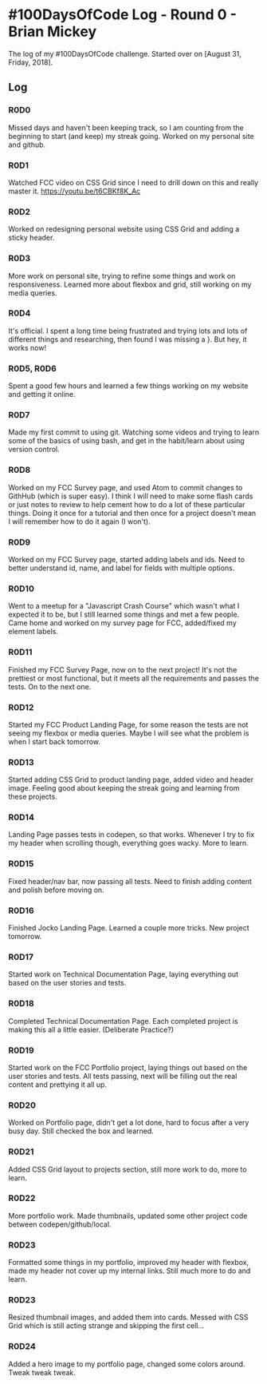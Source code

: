 # #100DaysOfCode Log - Round 0 - Brian Mickey

The log of my #100DaysOfCode challenge. Started over on [August 31, Friday, 2018].

## Log

### R0D0 
Missed days and haven't been keeping track, so I am counting from the beginning to start (and keep) my streak going. Worked on my personal site and github.

### R0D1
Watched FCC video on CSS Grid since I need to drill down on this and really master it. https://youtu.be/t6CBKf8K_Ac

### R0D2
Worked on redesigning personal website using CSS Grid and adding a sticky header. 

### R0D3
More work on personal site, trying to refine some things and work on responsiveness. Learned more about flexbox and grid, still working on my media queries.

### R0D4
It's official. I spent a long time being frustrated and trying lots and lots of different things and researching, then found I was missing a }. But hey, it works now!

### R0D5, R0D6
Spent a good few hours and learned a few things working on my website and getting it online. 

### R0D7
Made my first commit to using git. Watching some videos and trying to learn some of the basics of using bash, and get in the habit/learn about using version control.

### R0D8
Worked on my FCC Survey page, and used Atom to commit changes to GithHub (which is super easy). I think I will need to make some flash cards or just notes to review to help cement how to do a lot of these particular things. Doing it once for a tutorial and then once for a project doesn't mean I will remember how to do it again (I won't).

### R0D9
Worked on my FCC Survey page, started adding labels and ids. Need to better understand id, name, and label for fields with multiple options.

### R0D10
Went to a meetup for a "Javascript Crash Course" which wasn't what I expected it to be, but I still learned some things and met a few people. Came home and worked on my survey page for FCC, added/fixed my element labels.

### R0D11
Finished my FCC Survey Page, now on to the next project! It's not the prettiest or most functional, but it meets all the requirements and passes the tests. On to the next one.

### R0D12
Started my FCC Product Landing Page, for some reason the tests are not seeing my flexbox or media queries. Maybe I will see what the problem is when I start back tomorrow.

### R0D13
Started adding CSS Grid to product landing page, added video and header image. Feeling good about keeping the streak going and learning from these projects. 

### R0D14
Landing Page passes tests in codepen, so that works. Whenever I try to fix my header when scrolling though, everything goes wacky. More to learn.

### R0D15
Fixed header/nav bar, now passing all tests. Need to finish adding content and polish before moving on.

### R0D16
Finished Jocko Landing Page. Learned a couple more tricks. New project tomorrow.

### R0D17
Started work on Technical Documentation Page, laying everything out based on the user stories and tests.

### R0D18
Completed Technical Documentation Page. Each completed project is making this all a little easier. (Deliberate Practice?)

### R0D19
Started work on the FCC Portfolio project, laying things out based on the user stories and tests. All tests passing, next will be filling out the real content and prettying it all up.

### R0D20
Worked on Portfolio page, didn't get a lot done, hard to focus after a very busy day. Still checked the box and learned.

### R0D21
Added CSS Grid layout to projects section, still more work to do, more to learn.

### R0D22
More portfolio work. Made thumbnails, updated some other project code between codepen/github/local.

### R0D23
Formatted some things in my portfolio, improved my header with flexbox, made my header not cover up my internal links. Still much more to do and learn.

### R0D23
Resized thumbnail images, and added them into cards. Messed with CSS Grid which is still acting strange and skipping the first cell...

### R0D24
Added a hero image to my portfolio page, changed some colors around. Tweak tweak tweak.
